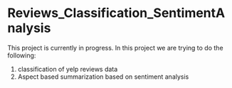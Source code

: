 # Reviews_Classification_SentimentAnalysis

This project is currently in progress. In this project we are trying to do the following:

1. classification of yelp reviews data
2. Aspect based summarization based on sentiment analysis
